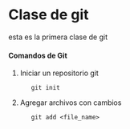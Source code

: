 # Clase de git

esta es la primera clase de git

#### Comandos de Git
1. Iniciar un repositorio git
   ~~~git
      git init
   ~~~

2. Agregar archivos con cambios
   ~~~git
      git add <file_name>
   ~~~

